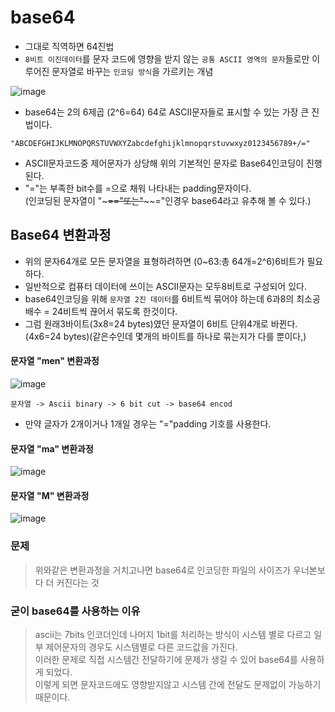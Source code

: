 # base64
+ 그대로 직역하면 64진법
+ `8비트 이진데이터`를 문자 코드에 영향을 받지 않는 `공통 ASCII 영역의 문자`들로만 이루어진 문자열로 바꾸는 `인코딩 방식`을 가르키는 개념

![image](https://github.com/mini-aron/IL/assets/105274015/3d8fce78-d2af-451c-91bc-4ac9393586ee)
+ base64는 2의 6제곱 (2^6=64) 64로 ASCII문자들로 표시할 수 있는 가장 큰 진법이다.

```
"ABCDEFGHIJKLMNOPQRSTUVWXYZabcdefghijklmnopqrstuvwxyz0123456789+/="
```
+ ASCII문자코드중 제어문자가 상당해 위의 기본적인 문자로 Base64인코딩이 진행된다.
+ "="는 부족한 bit수를 =으로 채워 나타내는 padding문자이다.  
  (인코딩된 문자열이 "~~~=="또는"~~~~="인경우 base64라고 유추해 볼 수 있다.)
## Base64 변환과정
+ 위의 문자64개로 모든 문자열을 표형하려하면 (0~63:총 64개=2^6)6비트가 필요하다.
+ 일반적으로 컴퓨터 데이터에 쓰이는 ASCII문자는 모두8비트로 구성되어 있다.
+ base64인코딩을 위해 `문자열 2진 데이터`를 6비트씩 묶어야 하는데 6과8의 최소공배수 = 24비트씩 끊어서 묶도록 한것이다.
+ 그럼 원래3바이트(3x8=24 bytes)였던 문자열이 6비트 단위4개로 바뀐다.(4x6=24 bytes)(같은수인데 몇개의 바이트를 하나로 묶는지가 다를 뿐이다,)
#### 문자열 "men" 변환과정
![image](https://blog.kakaocdn.net/dn/CpFVj/btrJLR56U4T/9PFunYcChkBjrlCehNPKok/img.jpg)
```
문자열 -> Ascii binary -> 6 bit cut -> base64 encod 
```
+ 만약 글자가 2개이거나 1개일 경우는   "="padding 기호를 사용한다.
#### 문자열 "ma" 변환과정
![image](https://blog.kakaocdn.net/dn/z8EhG/btrJE2z3eR0/a2h9gmQhDvT1NkkjkxhBG0/img.jpg)
#### 문자열 "M" 변환과정
![image](https://blog.kakaocdn.net/dn/d7WHPu/btrJHe74OrG/T8eQXm8lP5EmerMBmd4v31/img.jpg)

### 문제
> 위와같은 변환과정을 거치고나면 base64로 인코딩한 파일의 사이즈가 우너본보다 더 커진다는 것

### 굳이 base64를 사용하는 이유
> ascii는 7bits 인코더인데 나머지 1bit를 처리하는 방식이 시스템 별로 다르고 일부 제어문자의 경우도 시스템별로 다른 코드값을 가진다.  
> 이러한 문제로 직접 시스템간 전달하기에 문제가 생길 수 있어 base64를 사용하게 되었다.  
> 이렇게 되면 문자코드에도 영향받지않고 시스템 간에 전달도 문제없이 가능하기 때문이다.

